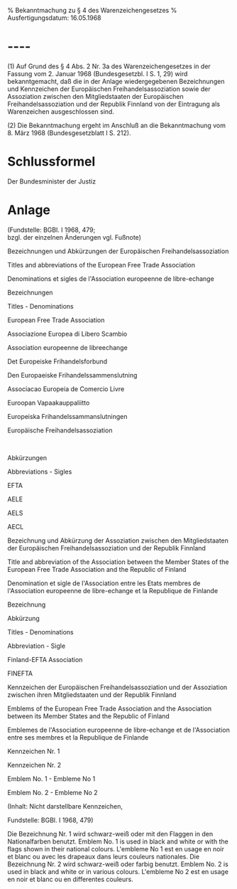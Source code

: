 % Bekanntmachung zu § 4 des Warenzeichengesetzes
% Ausfertigungsdatum: 16.05.1968
 
# ----

(1) Auf Grund des § 4 Abs. 2 Nr. 3a des Warenzeichengesetzes in der Fassung vom 2. Januar 1968 (Bundesgesetzbl. I S. 1, 29) wird bekanntgemacht, daß die in der Anlage wiedergegebenen Bezeichnungen und Kennzeichen der Europäischen Freihandelsassoziation sowie der Assoziation zwischen den Mitgliedstaaten der Europäischen Freihandelsassoziation und der Republik Finnland von der Eintragung als Warenzeichen ausgeschlossen sind.

(2) Die Bekanntmachung ergeht im Anschluß an die Bekanntmachung vom 8. März 1968 (Bundesgesetzblatt I S. 212).

# Schlussformel

Der Bundesminister der Justiz

# Anlage

(Fundstelle: BGBl. I 1968, 479;  
bzgl. der einzelnen Änderungen vgl. Fußnote)

  

Bezeichnungen und Abkürzungen der Europäischen Freihandelsassoziation

Titles and abbreviations of the European Free Trade Association

Denominations et sigles de l'Association europeenne de libre-echange

Bezeichnungen

Titles - Denominations

European Free Trade Association

Associazione Europea di Libero Scambio

Association europeenne de libreechange

Det Europeiske Frihandelsforbund

Den Europaeiske Frihandelssammenslutning

Associacao Europeia de Comercio Livre

Euroopan Vapaakauppaliitto

Europeiska Frihandelssammanslutningen

Europäische Freihandelsassoziation

 

Abkürzungen

Abbreviations - Sigles

EFTA

AELE

AELS

AECL

Bezeichnung und Abkürzung der Assoziation zwischen den Mitgliedstaaten der Europäischen Freihandelsassoziation und der Republik Finnland

Title and abbreviation of the Association between the Member States of the European Free Trade Association and the Republic of Finland

Denomination et sigle de l'Association entre les Etats membres de l'Association europeenne de libre-echange et la Republique de Finlande

Bezeichnung

Abkürzung

Titles - Denominations

Abbreviation - Sigle

Finland-EFTA Association

FINEFTA

Kennzeichen der Europäischen Freihandelsassoziation und der Assoziation zwischen ihren Mitgliedstaaten und der Republik Finnland

Emblems of the European Free Trade Association and the Association between its Member States and the Republic of Finland

Emblemes de l'Association europeenne de libre-echange et de l'Association entre ses membres et la Republique de Finlande

Kennzeichen Nr. 1

Kennzeichen Nr. 2

Emblem No. 1 - Embleme No 1

Emblem No. 2 - Embleme No 2

  

(Inhalt: Nicht darstellbare Kennzeichen,

  

Fundstelle: BGBl. I 1968, 479)

  
Die Bezeichnung Nr. 1 wird schwarz-weiß oder mit den Flaggen in den Nationalfarben benutzt. Emblem No. 1 is used in black and white or with the flags shown in their national colours. L'embleme No 1 est en usage en noir et blanc ou avec les drapeaux dans leurs couleurs nationales. Die Bezeichnung Nr. 2 wird schwarz-weiß oder farbig benutzt. Emblem No. 2 is used in black and white or in various colours. L'embleme No 2 est en usage en noir et blanc ou en differentes couleurs.

